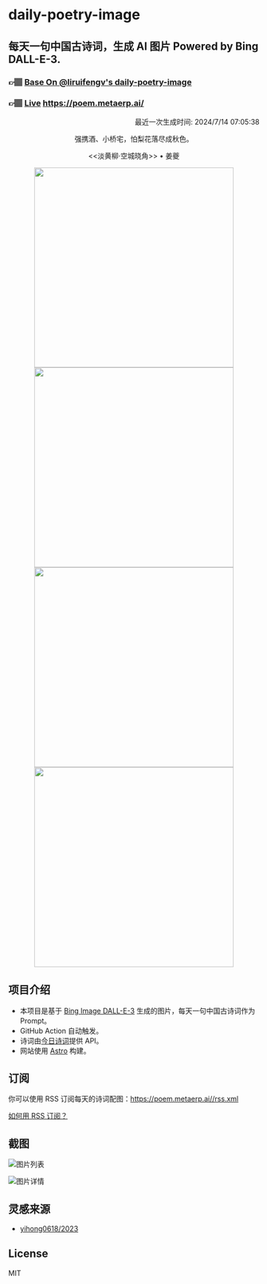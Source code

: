 
# daily-poetry-image

## 每天一句中国古诗词，生成 AI 图片 Powered by Bing DALL-E-3.

### 👉🏽 [Base On @liruifengv's daily-poetry-image](https://github.com/liruifengv/daily-poetry-image)

### 👉🏽 [Live](https://poem.metaerp.ai/) https://poem.metaerp.ai/

<p align="right">
  最近一次生成时间: 2024/7/14 07:05:38
</p>
<p align="center">
强携酒、小桥宅，怕梨花落尽成秋色。
</p>
<p align="center">
<<淡黄柳·空城晓角>> • 姜夔
</p>
<p align="center">
<img src="https://tse4.mm.bing.net/th/id/OIG4.ytQXQET3.W6ebnRqCLB3" height="400" width="400" />
<img src="https://tse1.mm.bing.net/th/id/OIG4.K9IhbFJbKHWFR0xuNgnV" height="400" width="400" />
<img src="https://tse4.mm.bing.net/th/id/OIG4.gCCSPgmBumzyMMvTKFSk" height="400" width="400" />
<img src="https://tse4.mm.bing.net/th/id/OIG4.G1qKOrFYNUk9tjMZQDaB" height="400" width="400" />
</p>

## 项目介绍

-   本项目是基于 [Bing Image DALL-E-3](https://www.bing.com/images/create) 生成的图片，每天一句中国古诗词作为 Prompt。
-   GitHub Action 自动触发。
-   诗词由[今日诗词](https://www.jinrishici.com/)提供 API。
-   网站使用 [Astro](https://astro.build) 构建。

## 订阅

你可以使用 RSS 订阅每天的诗词配图：https://poem.metaerp.ai//rss.xml

[如何用 RSS 订阅？](https://zhuanlan.zhihu.com/p/55026716)

## 截图

![图片列表](./screenshots/01.png)

![图片详情](./screenshots/02.png)

## 灵感来源

-   [yihong0618/2023](https://github.com/yihong0618/2023)

## License

MIT
